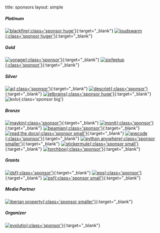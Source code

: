 title: sponsors
layout: simple

##### Platinum

[![blackfire](/static/images/sponsors/blackfire.png){:class='sponsor huge'}](https://blackfire.io/python?utm_source=djangocon_eu&utm_medium=logo&utm_campaign=djangocon_eu_online2020){:target="_blank"} [![loudswarm](/static/images/sponsors/loudswarm.png#cb){:class='sponsor huger'}](https://loudswarm.com/){:target="_blank"}

##### Gold

[![vonage](/static/images/sponsors/vonage.png){:class='sponsor'}](https://developer.vonage.com/){:target="_blank"} [![sixfeetup](/static/images/sponsors/sfu.svg){:class='sponsor'}](https://sixfeetup.com/){:target="_blank"}

##### Silver

[![ai](/static/images/sponsors/ai.png){:class='sponsor'}](https://ambient-innovation.com/){:target="_blank"} [![descript](/static/images/sponsors/descript.png){:class='sponsor'}](https://www.descript.de/en/){:target="_blank"} [![jetbrains](/static/images/sponsors/jetbrains.svg){:class='sponsor huge'}](https://www.jetbrains.com/pycharm/){:target="_blank"} ![kolo](/static/images/sponsors/kolo.svg){:class='sponsor big'}

##### Bronze

[![maykin](/static/images/sponsors/maykin.png){:class='sponsor'}](https://www.maykinmedia.nl/en/){:target="_blank"} [![monit](/static/images/sponsors/monit.jpg){:class='sponsor'}](https://monitdata.com/){:target="_blank"} [![beamian](/static/images/sponsors/beamian.png){:class='sponsor'}](https://beamian.com/){:target="_blank"} [![read the docs](/static/images/sponsors/readthedocs.png){:class='sponsor small'}](https://readthedocs.org/){:target="_blank"} [![wwcode](/static/images/sponsors/wwcode.png){:class='sponsor'}](https://www.womenwhocode.com/){:target="_blank"} [![python anywhere](/static/images/sponsors/pythonanywhere.svg){:class='sponsor smaller'}](https://www.pythonanywhere.com/){:target="_blank"} [![stickermule](/static/images/sponsors/stickermule.png){:class='sponsor small'}](https://www.stickermule.com/){:target="_blank"} [![torchbox](/static/images/sponsors/torchbox.svg){:class='sponsor'}](https://torchbox.com/wagtail-jobs/){:target="_blank"} 

##### Grants

[![dsf](/static/images/sponsors/dsf.png){:class='sponsor'}](https://www.djangoproject.com/){:target="_blank"} [![eps](/static/images/sponsors/eps.png){:class='sponsor'}](https://www.europython-society.org/){:target="_blank"} [![psf](/static/images/sponsors/psf.png){:class='sponsor small'}](https://www.python.org/psf/){:target="_blank"}

##### Media Partner

[![iberian property](/static/images/sponsors/ip.jpg){:class='sponsor smaller'}](https://iberian.property/){:target="_blank"}

##### Organizer

[![evolutio](/static/images/sponsors/evolutio.png){:class='sponsor'}](https://evolutio.pt/){:target="_blank"}
